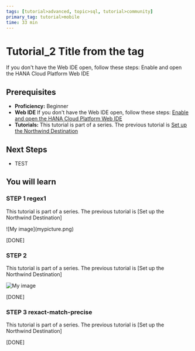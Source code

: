 ```yaml
--- 
tags: [tutorial>advanced, topic>sql, tutorial>community]
primary_tag: tutorial>mobile
time: 33 min
---
```


# Tutorial_2 Title from the tag

<!-- description --> If you don't have the Web IDE open, follow these steps: Enable and open the HANA Cloud Platform Web IDE

## Prerequisites  
 - **Proficiency:** Beginner 
 - **Web IDE** If you don't have the Web IDE open, follow these steps: [Enable and open the HANA Cloud Platform Web IDE](https://go.sap.com/developer/tutorials/sapui5-webide-open-webide.html)
 - **Tutorials:** This tutorial is part of a series.  The previous tutorial is [Set up the Northwind Destination](https://go.sap.com/developer/tutorials/hcp-create-destination.html)

## Next Steps
 - TEST

## You will learn  

### STEP 1 regex1
This tutorial is part of a series.  The previous tutorial is [Set up the Northwind Destination]

<!-- border --> ![My image](mypicture.png)

[DONE]

### STEP 2 
This tutorial is part of a series.  The previous tutorial is [Set up the Northwind Destination]

![My image](mypicture.png)

[DONE]


### STEP 3 rexact-match-precise
This tutorial is part of a series.  The previous tutorial is [Set up the Northwind Destination]

[DONE]
